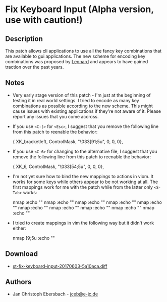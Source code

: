 Fix Keyboard Input (Alpha version, use with caution!)
=====================================================

Description
-----------

This patch allows cli applications to use all the fancy key combinations that
are available to gui applications.  The new scheme for encoding key combinations
was proposed by [Leonard](http://www.leonerd.org.uk/hacks/fixterms/) and appears
to have gained traction over the past years.


Notes
-----

 - Very early stage version of this patch - I'm just at the beginning of testing
   it in real world settings.  I tried to encode as many key combinations as
   possible according to the new scheme.  This might cause issues with existing
   applications if they're not aware of it.  Please report any issues that you
   come accross.
 - If you use `<C-[>` for `<Esc>`, I suggest that you remove the following line
   from this patch to reenable the behavior:

	{ XK_bracketleft,  ControlMask,                    "\033[91;5u",  0,  0,  0},

 - If you use `<C-6>` for changing to the alternative file, I suggest that you
   remove the following line from this patch to reenable the behavior:

	{ XK_6,            ControlMask,                    "\033[54;5u",  0,  0,  0},

 - I'm not yet sure how to bind the new mappings to actions in viom.  It works
   for some keys while others appear to be not working at all.  The first
   mappings work for me with the patch while from the latter only `<S-Tab>`
   works:

	nmap <C-enter> :echo "<C-enter>"<CR>
	nmap <C-S-enter> :echo "<C-S-enter>"<CR>
	nmap <C-S-M-enter> :echo "<C-S-M-enter>"<CR>
	nmap <S-M-enter> :echo "<S-M-enter>"<CR>
	nmap <M-enter> :echo "<M-enter>"<CR>
	nmap <C-M-enter> :echo "<C-M-enter>"<CR>
	nmap <C-Tab> :echo "<C-Tab>"<CR>
	nmap <C-S-Tab> :echo "<C-S-Tab>"<CR>
	nmap <S-Tab> :echo "<S-Tab>"<CR>
	nmap <M-Tab> :echo "<M-Tab>"<CR>

- I tried to create mappings in vim the following way but it didn't work
  either:

	nmap <Esc>[9;5u :echo "<C-Tab>"<CR>

Download
--------

 * [st-fix-keyboard-input-20170603-5a10aca.diff](st-fix-keyboard-input-20170603-5a10aca.diff)

Authors
-------

 * Jan Christoph Ebersbach - <jceb@e-jc.de>
